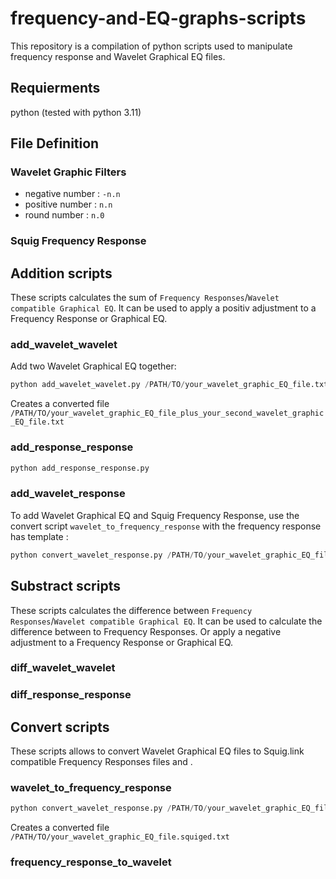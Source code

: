# frequency-and-EQ-graphs-scripts

This repository is a compilation of python scripts used to manipulate frequency response and Wavelet Graphical EQ files.

## Requierments

python (tested with python 3.11)

## File Definition

### Wavelet Graphic Filters

* negative number : `-n.n`
* positive number : `n.n`
* round number    : `n.0`

### Squig Frequency Response

## Addition scripts

These scripts calculates the sum of  `Frequency Responses`/`Wavelet compatible Graphical EQ`.
It can be used to apply a positiv adjustment to a Frequency Response or Graphical EQ.

### add_wavelet_wavelet

Add two Wavelet Graphical EQ together:

```python
python add_wavelet_wavelet.py /PATH/TO/your_wavelet_graphic_EQ_file.txt /PATH/TO/your_second_wavelet_graphic_EQ_file.txt
```
Creates a converted file `/PATH/TO/your_wavelet_graphic_EQ_file_plus_your_second_wavelet_graphic_EQ_file.txt`

### add_response_response

```python
python add_response_response.py
```

### add_wavelet_response

To add Wavelet Graphical EQ and Squig Frequency Response, use the convert script `wavelet_to_frequency_response` with the frequency response has template :

```python
python convert_wavelet_response.py /PATH/TO/your_wavelet_graphic_EQ_file.txt /PATH/TO/your_frequency_response.txt
```

## Substract scripts

These scripts calculates the difference between `Frequency Responses`/`Wavelet compatible Graphical EQ`.
It can be used to calculate the difference between to Frequency Responses. Or apply a negative adjustment to a Frequency Response or Graphical EQ.

### diff_wavelet_wavelet



### diff_response_response


## Convert scripts

These scripts allows to convert Wavelet Graphical EQ files to Squig.link compatible Frequency Responses files and .

### wavelet_to_frequency_response

```python
python convert_wavelet_response.py /PATH/TO/your_wavelet_graphic_EQ_file.txt /PATH/TO/template_frequency_response.txt
```

Creates a converted file `/PATH/TO/your_wavelet_graphic_EQ_file.squiged.txt`

### frequency_response_to_wavelet
